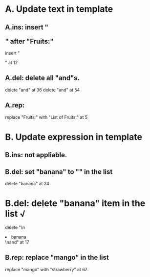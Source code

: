 # A. Update text in template
## A.ins: insert "</p>" after "Fruits:"
  insert "</p>" at 12

## A.del: delete all "and"s.
  delete "and" at 36 
  delete "and" at 54

## A.rep: 
  replace "Fruits:" with "List of Fruits:" at 5

# B. Update expression in template

## B.ins: not appliable.

## B.del: set "banana" to "" in the list
  delete "banana" at 24
  
# B.del: delete "banana" item in the list √
  delete "\n  <li>banana</li>\nand" at 17

## B.rep: replace "mango" in the list
  replace "mango" with "strawberry" at 67